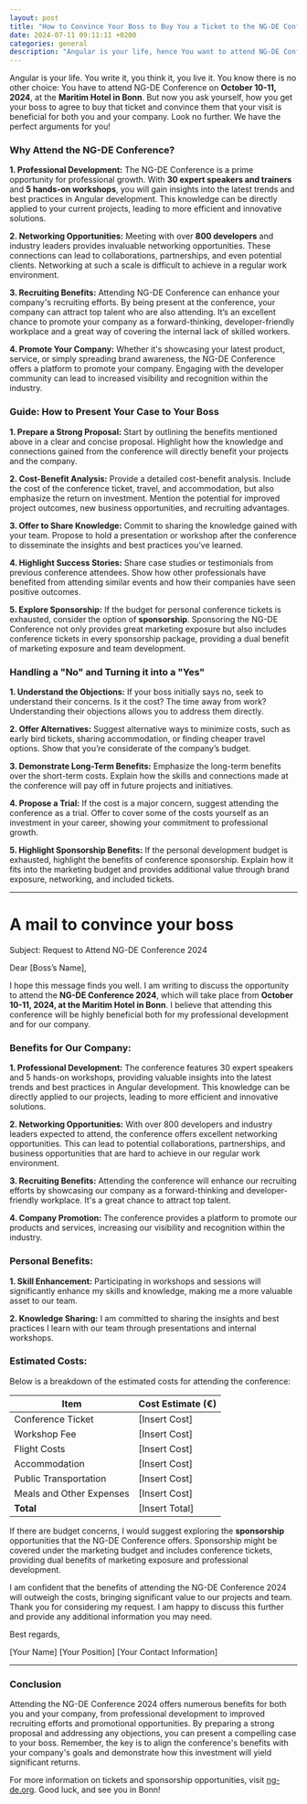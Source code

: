 ```yaml
---
layout: post
title: "How to Convince Your Boss to Buy You a Ticket to the NG-DE Conference 2024"
date: 2024-07-11 09:11:11 +0200
categories: general
description: "Angular is your life, hence You want to attend NG-DE Conference. But now you ask yourself, how you get your boss to agree to buy that ticket. Look no further. We have the perfect arguments for you!"
---
```


Angular is your life. You write it, you think it, you live it. You know there is no other choice: You have to attend NG-DE Conference on **October 10-11, 2024**, at the **Maritim Hotel in Bonn**. But now you ask yourself, how you get your boss to agree to buy that ticket and convince them that your visit is beneficial for both you and your company. Look no further. We have the perfect arguments for you!

### Why Attend the NG-DE Conference?

**1. Professional Development:** The NG-DE Conference is a prime opportunity for professional growth. With **30 expert speakers and trainers** and **5 hands-on workshops**, you will gain insights into the latest trends and best practices in Angular development. This knowledge can be directly applied to your current projects, leading to more efficient and innovative solutions.

**2. Networking Opportunities:** Meeting with over **800 developers** and industry leaders provides invaluable networking opportunities. These connections can lead to collaborations, partnerships, and even potential clients. Networking at such a scale is difficult to achieve in a regular work environment.

**3. Recruiting Benefits:** Attending NG-DE Conference can enhance your company's recruiting efforts. By being present at the conference, your company can attract top talent who are also attending. It’s an excellent chance to promote your company as a forward-thinking, developer-friendly workplace and a great way of covering the internal lack of skilled workers.

**4. Promote Your Company:** Whether it's showcasing your latest product, service, or simply spreading brand awareness, the NG-DE Conference offers a platform to promote your company. Engaging with the developer community can lead to increased visibility and recognition within the industry.

### Guide: How to Present Your Case to Your Boss

**1. Prepare a Strong Proposal:** Start by outlining the benefits mentioned above in a clear and concise proposal. Highlight how the knowledge and connections gained from the conference will directly benefit your projects and the company.

**2. Cost-Benefit Analysis:** Provide a detailed cost-benefit analysis. Include the cost of the conference ticket, travel, and accommodation, but also emphasize the return on investment. Mention the potential for improved project outcomes, new business opportunities, and recruiting advantages.

**3. Offer to Share Knowledge:** Commit to sharing the knowledge gained with your team. Propose to hold a presentation or workshop after the conference to disseminate the insights and best practices you’ve learned.

**4. Highlight Success Stories:** Share case studies or testimonials from previous conference attendees. Show how other professionals have benefited from attending similar events and how their companies have seen positive outcomes.

**5. Explore Sponsorship:** If the budget for personal conference tickets is exhausted, consider the option of **sponsorship**. Sponsoring the NG-DE Conference not only provides great marketing exposure but also includes conference tickets in every sponsorship package, providing a dual benefit of marketing exposure and team development.

### Handling a "No" and Turning it into a "Yes"

**1. Understand the Objections:** If your boss initially says no, seek to understand their concerns. Is it the cost? The time away from work? Understanding their objections allows you to address them directly.

**2. Offer Alternatives:** Suggest alternative ways to minimize costs, such as early bird tickets, sharing accommodation, or finding cheaper travel options. Show that you’re considerate of the company’s budget.

**3. Demonstrate Long-Term Benefits:** Emphasize the long-term benefits over the short-term costs. Explain how the skills and connections made at the conference will pay off in future projects and initiatives.

**4. Propose a Trial:** If the cost is a major concern, suggest attending the conference as a trial. Offer to cover some of the costs yourself as an investment in your career, showing your commitment to professional growth.

**5. Highlight Sponsorship Benefits:** If the personal development budget is exhausted, highlight the benefits of conference sponsorship. Explain how it fits into the marketing budget and provides additional value through brand exposure, networking, and included tickets.

---

# A mail to convince your boss

Subject: Request to Attend NG-DE Conference 2024

Dear [Boss’s Name],

I hope this message finds you well. I am writing to discuss the opportunity to attend the **NG-DE Conference 2024**, which will take place from **October 10-11, 2024, at the Maritim Hotel in Bonn**. I believe that attending this conference will be highly beneficial both for my professional development and for our company.

### Benefits for Our Company:

**1. Professional Development:** The conference features 30 expert speakers and 5 hands-on workshops, providing valuable insights into the latest trends and best practices in Angular development. This knowledge can be directly applied to our projects, leading to more efficient and innovative solutions.

**2. Networking Opportunities:** With over 800 developers and industry leaders expected to attend, the conference offers excellent networking opportunities. This can lead to potential collaborations, partnerships, and business opportunities that are hard to achieve in our regular work environment.

**3. Recruiting Benefits:** Attending the conference will enhance our recruiting efforts by showcasing our company as a forward-thinking and developer-friendly workplace. It's a great chance to attract top talent.

**4. Company Promotion:** The conference provides a platform to promote our products and services, increasing our visibility and recognition within the industry.

### Personal Benefits:

**1. Skill Enhancement:** Participating in workshops and sessions will significantly enhance my skills and knowledge, making me a more valuable asset to our team.

**2. Knowledge Sharing:** I am committed to sharing the insights and best practices I learn with our team through presentations and internal workshops.

### Estimated Costs:

Below is a breakdown of the estimated costs for attending the conference:

| Item                     | Cost Estimate (€) |
| ------------------------ | ----------------- |
| Conference Ticket        | [Insert Cost]     |
| Workshop Fee             | [Insert Cost]     |
| Flight Costs             | [Insert Cost]     |
| Accommodation            | [Insert Cost]     |
| Public Transportation    | [Insert Cost]     |
| Meals and Other Expenses | [Insert Cost]     |
| **Total**                | [Insert Total]    |

If there are budget concerns, I would suggest exploring the **sponsorship** opportunities that the NG-DE Conference offers. Sponsorship might be covered under the marketing budget and includes conference tickets, providing dual benefits of marketing exposure and professional development.

I am confident that the benefits of attending the NG-DE Conference 2024 will outweigh the costs, bringing significant value to our projects and team. Thank you for considering my request. I am happy to discuss this further and provide any additional information you may need.

Best regards,

[Your Name]
[Your Position]
[Your Contact Information]

---

### Conclusion

Attending the NG-DE Conference 2024 offers numerous benefits for both you and your company, from professional development to improved recruiting efforts and promotional opportunities. By preparing a strong proposal and addressing any objections, you can present a compelling case to your boss. Remember, the key is to align the conference's benefits with your company's goals and demonstrate how this investment will yield significant returns.

For more information on tickets and sponsorship opportunities, visit [ng-de.org](https://ng-de.org/). Good luck, and see you in Bonn!
